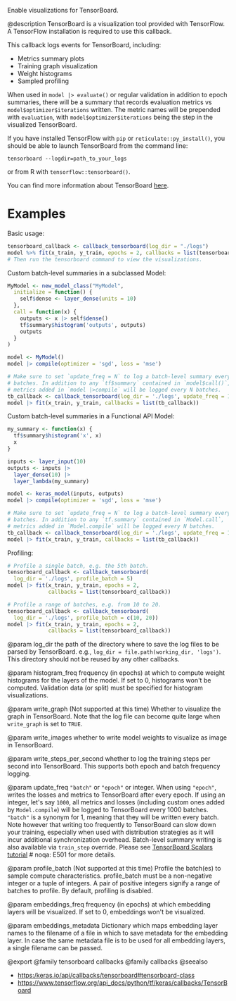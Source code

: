 Enable visualizations for TensorBoard.

@description
TensorBoard is a visualization tool provided with TensorFlow. A TensorFlow
installation is required to use this callback.

This callback logs events for TensorBoard, including:

* Metrics summary plots
* Training graph visualization
* Weight histograms
* Sampled profiling

When used in `model |> evaluate()` or regular validation
in addition to epoch summaries, there will be a summary that records
evaluation metrics vs `model$optimizer$iterations` written. The metric names
will be prepended with `evaluation`, with `model$optimizer$iterations` being
the step in the visualized TensorBoard.

If you have installed TensorFlow with `pip` or `reticulate::py_install()`, you should be able
to launch TensorBoard from the command line:

```
tensorboard --logdir=path_to_your_logs
```
or from R with `tensorflow::tensorboard()`.

You can find more information about TensorBoard
[here](https://www.tensorflow.org/get_started/summaries_and_tensorboard).

# Examples
Basic usage:


```r
tensorboard_callback <- callback_tensorboard(log_dir = "./logs")
model %>% fit(x_train, y_train, epochs = 2, callbacks = list(tensorboard_callback))
# Then run the tensorboard command to view the visualizations.
```

Custom batch-level summaries in a subclassed Model:


```r
MyModel <- new_model_class("MyModel",
  initialize = function() {
    self$dense <- layer_dense(units = 10)
  },
  call = function(x) {
    outputs <- x |> self$dense()
    tf$summary$histogram('outputs', outputs)
    outputs
  }
)

model <- MyModel()
model |> compile(optimizer = 'sgd', loss = 'mse')

# Make sure to set `update_freq = N` to log a batch-level summary every N
# batches. In addition to any `tf$summary` contained in `model$call()`,
# metrics added in `model |>compile` will be logged every N batches.
tb_callback <- callback_tensorboard(log_dir = './logs', update_freq = 1)
model |> fit(x_train, y_train, callbacks = list(tb_callback))
```

Custom batch-level summaries in a Functional API Model:


```r
my_summary <- function(x) {
  tf$summary$histogram('x', x)
  x
}

inputs <- layer_input(10)
outputs <- inputs |>
  layer_dense(10) |>
  layer_lambda(my_summary)

model <- keras_model(inputs, outputs)
model |> compile(optimizer = 'sgd', loss = 'mse')

# Make sure to set `update_freq = N` to log a batch-level summary every N
# batches. In addition to any `tf.summary` contained in `Model.call`,
# metrics added in `Model.compile` will be logged every N batches.
tb_callback <- callback_tensorboard(log_dir = './logs', update_freq = 1)
model |> fit(x_train, y_train, callbacks = list(tb_callback))
```

Profiling:


```r
# Profile a single batch, e.g. the 5th batch.
tensorboard_callback <- callback_tensorboard(
  log_dir = './logs', profile_batch = 5)
model |> fit(x_train, y_train, epochs = 2,
             callbacks = list(tensorboard_callback))

# Profile a range of batches, e.g. from 10 to 20.
tensorboard_callback <- callback_tensorboard(
  log_dir = './logs', profile_batch = c(10, 20))
model |> fit(x_train, y_train, epochs = 2,
             callbacks = list(tensorboard_callback))
```

@param log_dir
the path of the directory where to save the log files to be
parsed by TensorBoard. e.g.,
`log_dir = file.path(working_dir, 'logs')`.
This directory should not be reused by any other callbacks.

@param histogram_freq
frequency (in epochs) at which to compute
weight histograms for the layers of the model. If set to 0,
histograms won't be computed. Validation data (or split) must be
specified for histogram visualizations.

@param write_graph
(Not supported at this time)
Whether to visualize the graph in TensorBoard.
Note that the log file can become quite large
when `write_graph` is set to `TRUE`.

@param write_images
whether to write model weights to visualize as image in
TensorBoard.

@param write_steps_per_second
whether to log the training steps per second
into TensorBoard. This supports both epoch and batch frequency
logging.

@param update_freq
`"batch"` or `"epoch"` or integer. When using `"epoch"`,
writes the losses and metrics to TensorBoard after every epoch.
If using an integer, let's say `1000`, all metrics and losses
(including custom ones added by `Model.compile`) will be logged to
TensorBoard every 1000 batches. `"batch"` is a synonym for 1,
meaning that they will be written every batch.
Note however that writing too frequently to TensorBoard can slow
down your training, especially when used with distribution
strategies as it will incur additional synchronization overhead.
Batch-level summary writing is also available via `train_step`
override. Please see
[TensorBoard Scalars tutorial](
    https://www.tensorflow.org/tensorboard/scalars_and_keras#batch-level_logging)  # noqa: E501
for more details.

@param profile_batch
(Not supported at this time)
Profile the batch(es) to sample compute characteristics.
profile_batch must be a non-negative integer or a tuple of integers.
A pair of positive integers signify a range of batches to profile.
By default, profiling is disabled.

@param embeddings_freq
frequency (in epochs) at which embedding layers will be
visualized. If set to 0, embeddings won't be visualized.

@param embeddings_metadata
Dictionary which maps embedding layer names to the
filename of a file in which to save metadata for the embedding layer.
In case the same metadata file is to be
used for all embedding layers, a single filename can be passed.

@export
@family tensorboard callbacks
@family callbacks
@seealso
+ <https:/keras.io/api/callbacks/tensorboard#tensorboard-class>
+ <https://www.tensorflow.org/api_docs/python/tf/keras/callbacks/TensorBoard>
